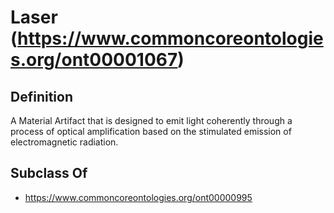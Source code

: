 # Laser (https://www.commoncoreontologies.org/ont00001067)

## Definition
A Material Artifact that is designed to emit light coherently through a process of optical amplification based on the stimulated emission of electromagnetic radiation.

## Subclass Of
- https://www.commoncoreontologies.org/ont00000995

